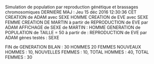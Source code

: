 Simulation de population par reproduction génétique et brassages chromosomiques
DERNIERE MAJ : Jeu 15 déc 2016 12:30:36 CET
CREATION de ADAM avec SEXE HOMME
CREATION de EVE avec SEXE FEMME
CREATION DE MARTIN à partir de REPRODUCTION de EVE par ADAM
AFFICHAGE de SEXE de MARTIN : HOMME
GENERATION de POPULATION de TAILLE = 50
	à partir de : REPRODUCTION de EVE par ADAM
	gènes testés : SEXE

FIN de GENERATION
BILAN :
	30 HOMMES
	20 FEMMES
NOUVEAUX HOMMES : 10, NOUVELLES FEMMES : 10, TOTAL HOMMES : 40, TOTAL FEMMES : 30

